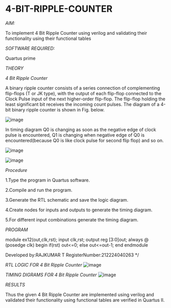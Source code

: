 # 4-BIT-RIPPLE-COUNTER

*AIM:*

To implement  4 Bit Ripple Counter using verilog and validating their functionality using their functional tables

*SOFTWARE REQUIRED:*

Quartus prime

*THEORY*

*4 Bit Ripple Counter*

A binary ripple counter consists of a series connection of complementing flip-flops (T or JK type), with the output of each flip-flop connected to the Clock Pulse input of the next higher-order flip-flop. The flip-flop holding the least significant bit receives the incoming count pulses. The diagram of a 4-bit binary ripple counter is shown in Fig. below.

![image](https://github.com/naavaneetha/4-BIT-RIPPLE-COUNTER/assets/154305477/cb4b74d4-31ab-4359-95d0-d22e67daba13)

In timing diagram Q0 is changing as soon as the negative edge of clock pulse is encountered, Q1 is changing when negative edge of Q0 is encountered(because Q0 is like clock pulse for second flip flop) and so on.

![image](https://github.com/naavaneetha/4-BIT-RIPPLE-COUNTER/assets/154305477/a573a7d6-014e-4e54-93e6-e2ac9530960b)

![image](https://github.com/naavaneetha/4-BIT-RIPPLE-COUNTER/assets/154305477/85e1958a-2fc1-49bb-9a9f-d58ccbf3663c)

*Procedure*

 1.Type the program in Quartus software.

2.Compile and run the program.

3.Generate the RTL schematic and save the logic diagram.

4.Create nodes for inputs and outputs to generate the timing diagram.

5.For different input combinations generate the timing diagram.


*PROGRAM*

module ex12(out,clk,rst);
input clk,rst;
output reg [3:0]out;
always @ (posedge clk)
begin
  if(rst)
      out<=0;
   else
     out<=out-1;
end
endmodule


 Developed by:RAJKUMAR T
 RegisterNumber:212224040263
*/

*RTL LOGIC FOR 4 Bit Ripple Counter*
![image](https://github.com/user-attachments/assets/6fa74a24-1311-475c-a213-5f2d7964230f)



*TIMING DIGRAMS FOR 4 Bit Ripple Counter*
![image](https://github.com/user-attachments/assets/4fffa0c1-7a79-4e41-8b86-022d7f3ed9e0)


*RESULTS*

Thus the given 4 Bit Ripple Counter are implemented using verilog and validated their functionality using functional tables are verified in Quartus II.
